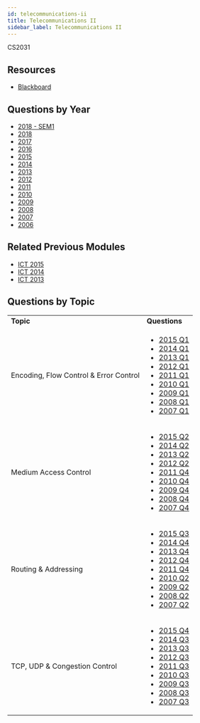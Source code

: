 ```yaml
---
id: telecommunications-ii
title: Telecommunications II
sidebar_label: Telecommunications II
---
```


CS2031

## Resources

* [Blackboard](https://mymodule.tcd.ie/)

## Questions by Year

-   [2018 - SEM1](https://www.tcd.ie/academicregistry/exams/assets/local/past-papers2019/Semester%201%20Papers/CS/CS2031-2.PDF)
-   [2018](https://www.tcd.ie/academicregistry/exams/assets/local/past-papers2018/CS/CS2031-2.PDF)
-   [2017](https://www.tcd.ie/academicregistry/exams/assets/local/past-papers2017/CS/CS2031-2.PDF)
-   [2016](https://www.tcd.ie/academicregistry/exams/assets/local/past-papers2016/CS/CS2031-2.PDF)
-   [2015](https://www.tcd.ie/academicregistry/exams/assets/local/past-papers2015/CS/CS2031-2.PDF)
-   [2014](https://www.tcd.ie/academicregistry/exams/assets/local/past-papers2014/CS/CS20312.pdf)
-   [2013](https://www.tcd.ie/academicregistry/exams/assets/local/past-papers2013/CS/CS20312.pdf)
-   [2012](https://www.tcd.ie/Local/Exam_Papers/2012/XC/XCS20311.pdf)
-   [2011](https://www.tcd.ie/Local/Exam_Papers/2011/XC/XCS20311.pdf)
-   [2010](https://www.tcd.ie/Local/Exam_Papers/2010/XC/XCS20311.pdf)
-   [2009](https://www.tcd.ie/Local/Exam_Papers/2009/XC/XCS2BA51.pdf)
-   [2008](https://www.tcd.ie/Local/Exam_Papers/2008/XC/XCS2BA51.pdf)
-   [2007](https://www.tcd.ie/Local/Exam_Papers/2007/XC/XCS2BA51.pdf)
-   [2006](https://www.tcd.ie/Local/Exam_Papers/2006/XC/XCS2BA51.pdf)

## Related Previous Modules

-   [ICT 2015](https://www.tcd.ie/academicregistry/exams/assets/local/past-papers2015/CS/CS2101-2.PDF)
-   [ICT 2014](https://www.tcd.ie/academicregistry/exams/assets/local/past-papers2014/CS/CS21012.pdf)
-   [ICT 2013](https://www.tcd.ie/academicregistry/exams/assets/local/past-papers2013/CS/CS21012.pdf)

## Questions by Topic
<table class="examQuestions" width="700px">
    <tr>
        <td><strong>Topic</strong></td>
        <td><strong>Questions</strong></td>
    </tr>
    <tr>
        <td>Encoding, Flow Control &amp; Error Control</td>
        <td>
            <ul class="questions">
                <li><a href="https://www.tcd.ie/academicregistry/exams/assets/local/past-papers2015/CS/CS2031-2.PDF#page=2">2015 Q1</a></li>
                <li><a href="https://www.tcd.ie/academicregistry/exams/assets/local/past-papers2014/CS/CS20312.pdf#page=2">2014 Q1</a></li>
                <li><a href="https://www.tcd.ie/academicregistry/exams/assets/local/past-papers2013/CS/CS20312.pdf#page=2">2013 Q1</a></li>
                <li><a href="https://www.tcd.ie/Local/Exam_Papers/2012/XC/XCS20311.pdf#page=2">2012 Q1</a></li>
                <li><a href="https://www.tcd.ie/Local/Exam_Papers/2011/XC/XCS20311.pdf#page=2">2011 Q1</a></li>
                <li><a href="https://www.tcd.ie/Local/Exam_Papers/2010/XC/XCS20311.pdf#page=2">2010 Q1</a></li>
                <li><a href="https://www.tcd.ie/Local/Exam_Papers/2009/XC/XCS2BA51.pdf#page=2">2009 Q1</a></li>
                <li><a href="https://www.tcd.ie/Local/Exam_Papers/2008/XC/XCS2BA51.pdf#page=2">2008 Q1</a></li>
                <li><a href="https://www.tcd.ie/Local/Exam_Papers/2007/XC/XCS2BA51.pdf#page=2">2007 Q1</a></li>
            </ul>
        </td>
    </tr>
    <tr>
        <td>Medium Access Control</td>
        <td>
            <ul class="questions">
                <li><a href="https://www.tcd.ie/academicregistry/exams/assets/local/past-papers2015/CS/CS2031-2.PDF#page=3">2015 Q2</a></li>
                <li><a href="https://www.tcd.ie/academicregistry/exams/assets/local/past-papers2014/CS/CS20312.pdf#page=3">2014 Q2</a></li>
                <li><a href="https://www.tcd.ie/academicregistry/exams/assets/local/past-papers2013/CS/CS20312.pdf#page=3">2013 Q2</a></li>
                <li><a href="https://www.tcd.ie/Local/Exam_Papers/2012/XC/XCS20311.pdf#page=3">2012 Q2</a></li>
                <li><a href="https://www.tcd.ie/Local/Exam_Papers/2011/XC/XCS20311.pdf#page=8">2011 Q4</a></li>
                <li><a href="https://www.tcd.ie/Local/Exam_Papers/2010/XC/XCS20311.pdf#page=6">2010 Q4</a></li>
                <li><a href="https://www.tcd.ie/Local/Exam_Papers/2009/XC/XCS2BA51.pdf#page=5">2009 Q4</a></li>
                <li><a href="https://www.tcd.ie/Local/Exam_Papers/2008/XC/XCS2BA51.pdf#page=5">2008 Q4</a></li>
                <li><a href="https://www.tcd.ie/Local/Exam_Papers/2007/XC/XCS2BA51.pdf#page=7">2007 Q4</a></li>
            </ul>
        </td>
    </tr>
    <tr>
        <td>Routing &amp; Addressing</td>
        <td>
            <ul class="questions">
                <li><a href="https://www.tcd.ie/academicregistry/exams/assets/local/past-papers2015/CS/CS2031-2.PDF#page=4">2015 Q3</a></li>
                <li><a href="https://www.tcd.ie/academicregistry/exams/assets/local/past-papers2014/CS/CS20312.pdf#page=5">2014 Q4</a></li>
                <li><a href="https://www.tcd.ie/academicregistry/exams/assets/local/past-papers2013/CS/CS20312.pdf#page=5">2013 Q4</a></li>
                <li><a href="https://www.tcd.ie/Local/Exam_Papers/2012/XC/XCS20311.pdf#page=5">2012 Q4</a></li>
                <li><a href="https://www.tcd.ie/Local/Exam_Papers/2011/XC/XCS20311.pdf#page=8">2011 Q4</a></li>
                <li><a href="https://www.tcd.ie/Local/Exam_Papers/2010/XC/XCS20311.pdf#page=3">2010 Q2</a></li>
                <li><a href="https://www.tcd.ie/Local/Exam_Papers/2009/XC/XCS2BA51.pdf#page=3">2009 Q2</a></li>
                <li><a href="https://www.tcd.ie/Local/Exam_Papers/2008/XC/XCS2BA51.pdf#page=3">2008 Q2</a></li>
                <li><a href="https://www.tcd.ie/Local/Exam_Papers/2007/XC/XCS2BA51.pdf#page=3&zoom=0,0,300">2007 Q2</a></li>
            </ul>
        </td>
    </tr>
    <tr>
        <td>TCP, UDP &amp; Congestion Control</td>
        <td>
            <ul class="questions">
                <li><a href="https://www.tcd.ie/academicregistry/exams/assets/local/past-papers2015/CS/CS2031-2.PDF#page=5">2015 Q4</a></li>
                <li><a href="https://www.tcd.ie/academicregistry/exams/assets/local/past-papers2014/CS/CS20312.pdf#page=4">2014 Q3</a></li>
                <li><a href="https://www.tcd.ie/academicregistry/exams/assets/local/past-papers2013/CS/CS20312.pdf#page=4">2013 Q3</a></li>
                <li><a href="https://www.tcd.ie/Local/Exam_Papers/2012/XC/XCS20311.pdf#page=4">2012 Q3</a></li>
                <li><a href="https://www.tcd.ie/Local/Exam_Papers/2011/XC/XCS20311.pdf#page=6">2011 Q3</a></li>
                <li><a href="https://www.tcd.ie/Local/Exam_Papers/2010/XC/XCS20311.pdf#page=5">2010 Q3</a></li>
                <li><a href="https://www.tcd.ie/Local/Exam_Papers/2009/XC/XCS2BA51.pdf#page=4">2009 Q3</a></li>
                <li><a href="https://www.tcd.ie/Local/Exam_Papers/2008/XC/XCS2BA51.pdf#page=4">2008 Q3</a></li>
                <li><a href="https://www.tcd.ie/Local/Exam_Papers/2007/XC/XCS2BA51.pdf#page=5">2007 Q3</a></li>
            </ul>
        </td>
    </tr>
</table>
